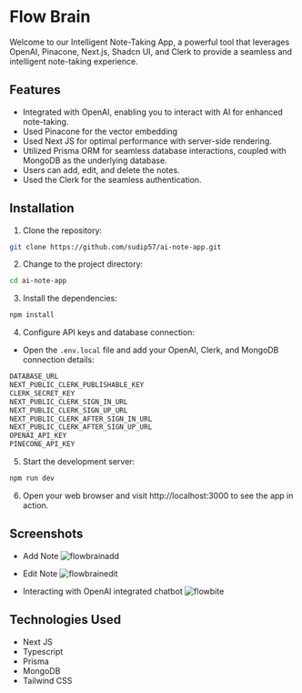 # Flow Brain
Welcome to our Intelligent Note-Taking App, a powerful tool that leverages OpenAI, Pinacone, Next.js, Shadcn UI, and Clerk to provide a seamless and intelligent note-taking experience.

## Features

- Integrated with OpenAI, enabling you to interact with AI for enhanced note-taking.
- Used Pinacone for the vector embedding
- Used Next JS for optimal performance with server-side rendering.
- Utilized Prisma ORM for seamless database interactions, coupled with MongoDB as the underlying database.
- Users can add, edit, and delete the notes.
- Used the Clerk for the seamless authentication.

## Installation

1. Clone the repository:
```bash
git clone https://github.com/sudip57/ai-note-app.git 
```
2. Change to the project directory:
```bash
cd ai-note-app
```
3. Install the dependencies:
```bash
npm install
```
4. Configure API keys and database connection:
- Open the `.env.local` file and add your OpenAI, Clerk, and MongoDB connection details:
```bash
DATABASE_URL
NEXT_PUBLIC_CLERK_PUBLISHABLE_KEY
CLERK_SECRET_KEY
NEXT_PUBLIC_CLERK_SIGN_IN_URL
NEXT_PUBLIC_CLERK_SIGN_UP_URL 
NEXT_PUBLIC_CLERK_AFTER_SIGN_IN_URL 
NEXT_PUBLIC_CLERK_AFTER_SIGN_UP_URL 
OPENAI_API_KEY 
PINECONE_API_KEY
```
5. Start the development server:
```bash
npm run dev
```
6. Open your web browser and visit http://localhost:3000 to see the app in action.


## Screenshots
- Add Note
![flowbrainadd](https://github.com/sudip57/ai-note-app/assets/79646606/1e078e93-5853-41f7-af01-43cd85624bb3)

- Edit Note
![flowbrainedit](https://github.com/sudip57/ai-note-app/assets/79646606/f8e2c8f0-4b98-4af9-809f-6936495e3538)

- Interacting with OpenAI integrated chatbot
  ![flowbite](https://github.com/sudip57/ai-note-app/assets/79646606/a58ad128-8241-4229-beb2-e66bdccd6f1a)

## Technologies Used
- Next JS
- Typescript
- Prisma
- MongoDB
- Tailwind CSS
